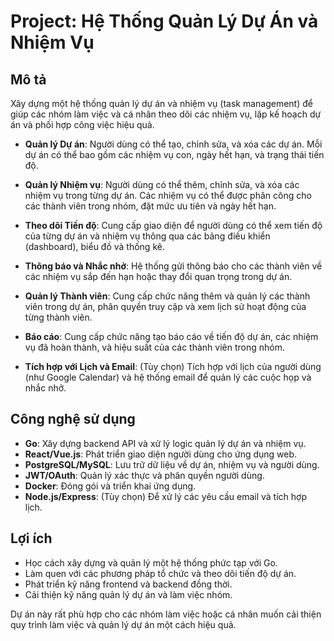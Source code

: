 # Project: Hệ Thống Quản Lý Dự Án và Nhiệm Vụ

## Mô tả

Xây dựng một hệ thống quản lý dự án và nhiệm vụ (task management) để giúp các nhóm làm việc và cá nhân theo dõi các nhiệm vụ, lập kế hoạch dự án và phối hợp công việc hiệu quả.

- **Quản lý Dự án**: Người dùng có thể tạo, chỉnh sửa, và xóa các dự án. Mỗi dự án có thể bao gồm các nhiệm vụ con, ngày hết hạn, và trạng thái tiến độ.

- **Quản lý Nhiệm vụ**: Người dùng có thể thêm, chỉnh sửa, và xóa các nhiệm vụ trong từng dự án. Các nhiệm vụ có thể được phân công cho các thành viên trong nhóm, đặt mức ưu tiên và ngày hết hạn.

- **Theo dõi Tiến độ**: Cung cấp giao diện để người dùng có thể xem tiến độ của từng dự án và nhiệm vụ thông qua các bảng điều khiển (dashboard), biểu đồ và thống kê.

- **Thông báo và Nhắc nhở**: Hệ thống gửi thông báo cho các thành viên về các nhiệm vụ sắp đến hạn hoặc thay đổi quan trọng trong dự án.

- **Quản lý Thành viên**: Cung cấp chức năng thêm và quản lý các thành viên trong dự án, phân quyền truy cập và xem lịch sử hoạt động của từng thành viên.

- **Báo cáo**: Cung cấp chức năng tạo báo cáo về tiến độ dự án, các nhiệm vụ đã hoàn thành, và hiệu suất của các thành viên trong nhóm.

- **Tích hợp với Lịch và Email**: (Tùy chọn) Tích hợp với lịch của người dùng (như Google Calendar) và hệ thống email để quản lý các cuộc họp và nhắc nhở.

## Công nghệ sử dụng

- **Go**: Xây dựng backend API và xử lý logic quản lý dự án và nhiệm vụ.
- **React/Vue.js**: Phát triển giao diện người dùng cho ứng dụng web.
- **PostgreSQL/MySQL**: Lưu trữ dữ liệu về dự án, nhiệm vụ và người dùng.
- **JWT/OAuth**: Quản lý xác thực và phân quyền người dùng.
- **Docker**: Đóng gói và triển khai ứng dụng.
- **Node.js/Express**: (Tùy chọn) Để xử lý các yêu cầu email và tích hợp lịch.

## Lợi ích

- Học cách xây dựng và quản lý một hệ thống phức tạp với Go.
- Làm quen với các phương pháp tổ chức và theo dõi tiến độ dự án.
- Phát triển kỹ năng frontend và backend đồng thời.
- Cải thiện kỹ năng quản lý dự án và làm việc nhóm.

Dự án này rất phù hợp cho các nhóm làm việc hoặc cá nhân muốn cải thiện quy trình làm việc và quản lý dự án một cách hiệu quả.

